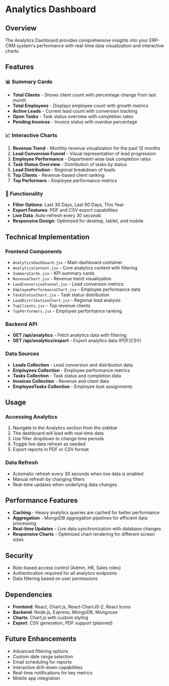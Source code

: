 # Analytics Dashboard

## Overview
The Analytics Dashboard provides comprehensive insights into your ERP-CRM system's performance with real-time data visualization and interactive charts.

## Features

### 📊 Summary Cards
- **Total Clients** - Shows client count with percentage change from last month
- **Total Employees** - Displays employee count with growth metrics
- **Active Leads** - Current lead count with conversion tracking
- **Open Tasks** - Task status overview with completion rates
- **Pending Invoices** - Invoice status with overdue percentage

### 📈 Interactive Charts
1. **Revenue Trend** - Monthly revenue visualization for the past 12 months
2. **Lead Conversion Funnel** - Visual representation of lead progression
3. **Employee Performance** - Department-wise task completion rates
4. **Task Status Overview** - Distribution of tasks by status
5. **Lead Distribution** - Regional breakdown of leads
6. **Top Clients** - Revenue-based client ranking
7. **Top Performers** - Employee performance metrics

### 🔧 Functionality
- **Filter Options**: Last 30 Days, Last 90 Days, This Year
- **Export Features**: PDF and CSV export capabilities
- **Live Data**: Auto-refresh every 30 seconds
- **Responsive Design**: Optimized for desktop, tablet, and mobile

## Technical Implementation

### Frontend Components
- `AnalyticsDashboard.jsx` - Main dashboard container
- `AnalyticsContent.jsx` - Core analytics content with filtering
- `SummaryCards.jsx` - KPI summary cards
- `RevenueChart.jsx` - Revenue trend visualization
- `LeadConversionFunnel.jsx` - Lead conversion metrics
- `EmployeePerformanceChart.jsx` - Employee performance data
- `TaskStatusChart.jsx` - Task status distribution
- `LeadDistributionChart.jsx` - Regional lead analysis
- `TopClients.jsx` - Top revenue clients
- `TopPerformers.jsx` - Employee performance ranking

### Backend API
- **GET /api/analytics** - Fetch analytics data with filtering
- **GET /api/analytics/export** - Export analytics data (PDF/CSV)

### Data Sources
- **Leads Collection** - Lead conversion and distribution data
- **Employees Collection** - Employee performance metrics
- **Tasks Collection** - Task status and completion data
- **Invoices Collection** - Revenue and client data
- **EmployeeTasks Collection** - Employee task assignments

## Usage

### Accessing Analytics
1. Navigate to the Analytics section from the sidebar
2. The dashboard will load with real-time data
3. Use filter dropdown to change time periods
4. Toggle live data refresh as needed
5. Export reports in PDF or CSV format

### Data Refresh
- Automatic refresh every 30 seconds when live data is enabled
- Manual refresh by changing filters
- Real-time updates when underlying data changes

## Performance Features
- **Caching** - Heavy analytics queries are cached for better performance
- **Aggregation** - MongoDB aggregation pipelines for efficient data processing
- **Real-time Updates** - Live data synchronization with database changes
- **Responsive Charts** - Optimized chart rendering for different screen sizes

## Security
- Role-based access control (Admin, HR, Sales roles)
- Authentication required for all analytics endpoints
- Data filtering based on user permissions

## Dependencies
- **Frontend**: React, Chart.js, React-ChartJS-2, React Icons
- **Backend**: Node.js, Express, MongoDB, Mongoose
- **Charts**: Chart.js with custom styling
- **Export**: CSV generation, PDF support (planned)

## Future Enhancements
- Advanced filtering options
- Custom date range selection
- Email scheduling for reports
- Interactive drill-down capabilities
- Real-time notifications for key metrics
- Mobile app integration

